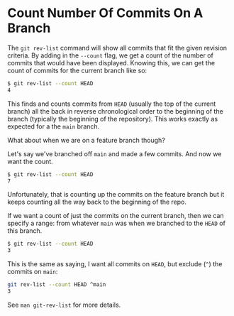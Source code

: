 # Count Number Of Commits On A Branch

The `git rev-list` command will show all commits that fit the given revision
criteria. By adding in the `--count` flag, we get a count of the number of
commits that would have been displayed. Knowing this, we can get the count of
commits for the current branch like so:

```bash
$ git rev-list --count HEAD
4
```

This finds and counts commits from `HEAD` (usually the top of the current
branch) all the back in reverse chronological order to the beginning of the
branch (typically the beginning of the repository). This works exactly as
expected for a the `main` branch.

What about when we are on a feature branch though?

Let's say we've branched off `main` and made a few commits. And now we want the
count.

```bash
$ git rev-list --count HEAD
7
```

Unfortunately, that is counting up the commits on the feature branch but it
keeps counting all the way back to the beginning of the repo.

If we want a count of just the commits on the current branch, then we can
specify a range: from whatever `main` was when we branched to the `HEAD` of
this branch.

```bash
$ git rev-list --count HEAD
3
```

This is the same as saying, I want all commits on `HEAD`, but exclude (`^`) the
commits on `main`:

```bash
git rev-list --count HEAD ^main
3
```

See `man git-rev-list` for more details.
